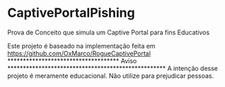# CaptivePortalPishing
Prova de Conceito que simula um Captive Portal para fins Educativos

Este projeto é baseado na implementação feita em https://github.com/OxMarco/RogueCaptivePortal
************************************ Aviso ***************************************************
A intenção desse projeto é meramente educacional. Não utilize para prejudicar pessoas. 
